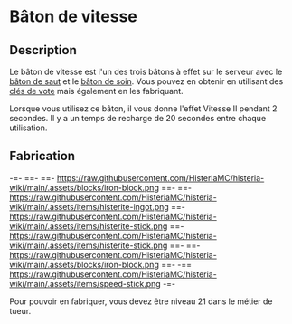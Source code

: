 # Bâton de vitesse

## Description 
Le bâton de vitesse est l'un des trois bâtons à effet sur le serveur avec le [bâton de saut](https://histeria.fr/wiki/batons/jump-stick) et le [bâton de soin](https://histeria.fr/wiki/batons/heal-stick). Vous pouvez en obtenir en utilisant des [clés de vote](https://histeria.fr/wiki/clés/vote-key) mais également en les fabriquant.

Lorsque vous utilisez ce bâton, il vous donne l'effet Vitesse II pendant 2 secondes. Il y a un temps de recharge de 20 secondes entre chaque utilisation.

## Fabrication

-=-
 ==- 
 ==- https://raw.githubusercontent.com/HisteriaMC/histeria-wiki/main/.assets/blocks/iron-block.png
 ==- 
 ==- https://raw.githubusercontent.com/HisteriaMC/histeria-wiki/main/.assets/items/histerite-ingot.png
 ==- https://raw.githubusercontent.com/HisteriaMC/histeria-wiki/main/.assets/items/histerite-stick.png
 ==- https://raw.githubusercontent.com/HisteriaMC/histeria-wiki/main/.assets/items/histerite-stick.png
 ==- 
 ==- https://raw.githubusercontent.com/HisteriaMC/histeria-wiki/main/.assets/blocks/iron-block.png
 ==- 
 -== https://raw.githubusercontent.com/HisteriaMC/histeria-wiki/main/.assets/items/speed-stick.png
-=-

Pour pouvoir en fabriquer, vous devez être niveau 21 dans le métier de tueur.